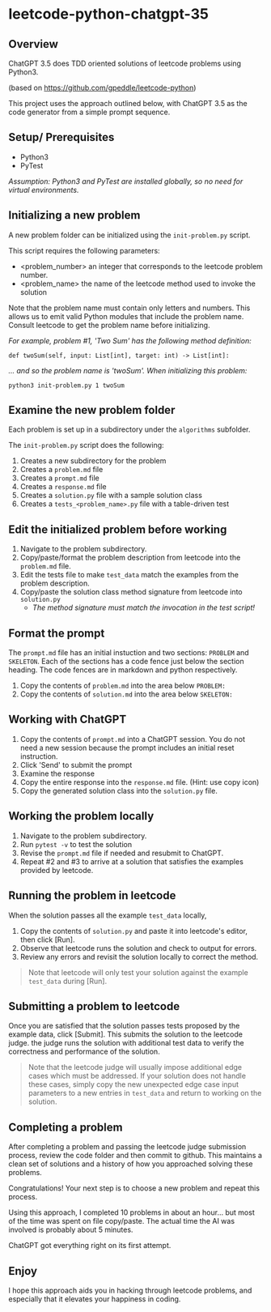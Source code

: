 # leetcode-python-chatgpt-35

## Overview

ChatGPT 3.5 does TDD oriented solutions of leetcode problems using Python3.

(based on https://github.com/gpeddle/leetcode-python)

This project uses the approach outlined below, with ChatGPT 3.5 as the code generator from a simple prompt sequence. 

## Setup/ Prerequisites

- Python3
- PyTest

*Assumption: Python3 and PyTest are installed globally, so no need for virtual environments.*  

## Initializing a new problem

A new problem folder can be initialized using the `init-problem.py` script.

This script requires the following parameters:

- <problem_number> an integer that corresponds to the leetcode problem number.
- <problem_name> the name of the leetcode method used to invoke the solution

Note that the problem name must contain only letters and numbers. This allows us to emit valid Python modules that include the problem name. Consult leetcode to get the problem name before initializing.

*For example, problem #1, 'Two Sum' has the following method definition:*

`def twoSum(self, input: List[int], target: int) -> List[int]:`

*... and so the problem name is 'twoSum'. When initializing this problem:*

`python3 init-problem.py 1 twoSum`

## Examine the new problem folder
Each problem is set up in a subdirectory under the `algorithms` subfolder.

The `init-problem.py` script does the following:

1. Creates a new subdirectory for the problem
2. Creates a `problem.md` file
3. Creates a `prompt.md` file
4. Creates a `response.md` file
5. Creates a `solution.py` file with a sample solution class
6. Creates a `tests_<problem_name>.py` file with a table-driven test

## Edit the initialized problem before working

1. Navigate to the problem subdirectory.
2. Copy/paste/format the problem description from leetcode into the `problem.md` file.
3. Edit the tests file to make `test_data` match the examples from the problem description.
4. Copy/paste the solution class method signature from leetcode into `solution.py`
    - *The method signature must match the invocation in the test script!*

## Format the prompt

The `prompt.md` file has an initial instuction and two sections: `PROBLEM` and `SKELETON`. Each of the sections has a code fence just below the section heading. The code fences are in markdown and python respectively.

1. Copy the contents of `problem.md` into the area below `PROBLEM:`
2. Copy the contents of `solution.md` into the area below `SKELETON:`

## Working with ChatGPT

1. Copy the contents of `prompt.md` into a ChatGPT session. You do not need a new session because the prompt includes an initial reset instruction.
2. Click 'Send' to submit the prompt
3. Examine the response
4. Copy the entire response into the `response.md` file. (Hint: use copy icon)
5. Copy the generated solution class into the `solution.py` file.

## Working the problem locally

1. Navigate to the problem subdirectory.
2. Run `pytest -v` to test the solution
3. Revise the `prompt.md` file if needed and resubmit to ChatGPT.
4. Repeat #2 and #3 to arrive at a solution that satisfies the examples provided by leetcode.

## Running the problem in leetcode

When the solution passes all the example `test_data` locally, 

1. Copy the contents of `solution.py` and paste it into leetcode's editor, then click [Run].
2. Observe that leetcode runs the solution and check to output for errors.
3. Review any errors and revisit the solution locally to correct the method. 

> Note that leetcode will only test your solution against the example `test_data` during [Run].

## Submitting a problem to leetcode

Once you are satisfied that the solution passes tests proposed by the example data, click [Submit]. This submits the solution to the leetcode judge. the judge runs the solution with additional test data to verify the correctness and performance of the solution.

> Note that the leetcode judge will usually impose additional edge cases which must be addressed. If your solution does not handle these cases, simply copy the new unexpected edge case input parameters to a new entries in `test_data` and return to working on the solution.

## Completing a problem

After completing a problem and passing the leetcode judge submission process, review the code folder and then commit to github. This maintains a clean set of solutions and a history of how you approached solving these problems.

Congratulations! Your next step is to choose a new problem and repeat this process. 

Using this approach, I completed 10 problems in about an hour… but most of the time was spent on file copy/paste. The actual time the AI was involved is probably about 5 minutes.

ChatGPT got everything right on its first attempt.

## Enjoy

I hope this approach aids you in hacking through leetcode problems, and especially that it elevates your happiness in coding.

